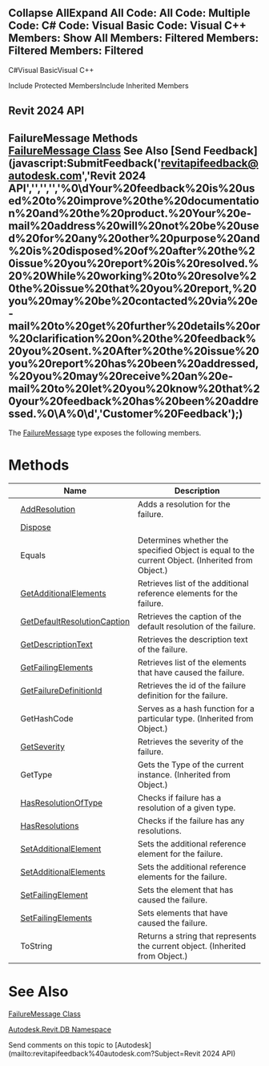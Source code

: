﻿

Collapse AllExpand All Code: All Code: Multiple Code: C# Code: Visual Basic Code: Visual C++  Members: Show All Members: Filtered Members: Filtered Members: Filtered   
---  
  
C#Visual BasicVisual C++

Include Protected MembersInclude Inherited Members

Revit 2024 API  
---  
FailureMessage Methods  
[FailureMessage Class](d0795bd6-f092-90f2-5c2c-3876e616454c.md) See Also [Send Feedback](javascript:SubmitFeedback\('revitapifeedback@autodesk.com','Revit 2024 API','','','','%0\\dYour%20feedback%20is%20used%20to%20improve%20the%20documentation%20and%20the%20product.%20Your%20e-mail%20address%20will%20not%20be%20used%20for%20any%20other%20purpose%20and%20is%20disposed%20of%20after%20the%20issue%20you%20report%20is%20resolved.%20%20While%20working%20to%20resolve%20the%20issue%20that%20you%20report,%20you%20may%20be%20contacted%20via%20e-mail%20to%20get%20further%20details%20or%20clarification%20on%20the%20feedback%20you%20sent.%20After%20the%20issue%20you%20report%20has%20been%20addressed,%20you%20may%20receive%20an%20e-mail%20to%20let%20you%20know%20that%20your%20feedback%20has%20been%20addressed.%0\\A%0\\d','Customer%20Feedback'\);)  
---  
  
The [FailureMessage](d0795bd6-f092-90f2-5c2c-3876e616454c.md) type exposes the following members.

# Methods

|  | Name | Description |
| --- | --- | --- |
|  | [AddResolution](b9c1a05a-80ac-6dcc-2af3-a010081d933f.md) | Adds a resolution for the failure. |
|  | [Dispose](963d1764-0f3a-f465-8b3b-ef5fd8328756.md) |  |
|  | Equals | Determines whether the specified Object is equal to the current Object. (Inherited from Object.) |
|  | [GetAdditionalElements](4edd9544-1db3-2829-77c3-0e92dbd2f54c.md) | Retrieves list of the additional reference elements for the failure. |
|  | [GetDefaultResolutionCaption](286be575-355e-e354-4629-b1d2be0b79a7.md) | Retrieves the caption of the default resolution of the failure. |
|  | [GetDescriptionText](129f471b-f6bf-61b4-4556-abc72f621f6c.md) | Retrieves the description text of the failure. |
|  | [GetFailingElements](d4cb3371-7f54-d414-9e68-63c58a2da83f.md) | Retrieves list of the elements that have caused the failure. |
|  | [GetFailureDefinitionId](3e83bc2c-7f43-2e97-3df7-519bb07e7695.md) | Retrieves the id of the failure definition for the failure. |
|  | GetHashCode | Serves as a hash function for a particular type.  (Inherited from Object.) |
|  | [GetSeverity](e164b5f9-9b23-6cb6-c9ea-a57309aaabdf.md) | Retrieves the severity of the failure. |
|  | GetType | Gets the Type of the current instance. (Inherited from Object.) |
|  | [HasResolutionOfType](c92a23ac-71ac-3383-f458-489b557f085e.md) | Checks if failure has a resolution of a given type. |
|  | [HasResolutions](a44bb0ed-46d2-c955-d6a0-294896e3448d.md) | Checks if the failure has any resolutions. |
|  | [SetAdditionalElement](b823f3e9-5d3f-f92f-3f52-12c1f48d023a.md) | Sets the additional reference element for the failure. |
|  | [SetAdditionalElements](cb16cc40-a15b-c6fd-7d53-d897fbe82a9b.md) | Sets the additional reference elements for the failure. |
|  | [SetFailingElement](64ae6c54-f61a-e323-b05c-fcb993346b54.md) | Sets the element that has caused the failure. |
|  | [SetFailingElements](ded7f9de-f807-344d-9344-e8c386f2532d.md) | Sets elements that have caused the failure. |
|  | ToString | Returns a string that represents the current object. (Inherited from Object.) |
  
# See Also

[FailureMessage Class](d0795bd6-f092-90f2-5c2c-3876e616454c.md)

[Autodesk.Revit.DB Namespace](87546ba7-461b-c646-cbb1-2cb8f5bff8b2.md)

Send comments on this topic to [Autodesk](mailto:revitapifeedback%40autodesk.com?Subject=Revit 2024 API)